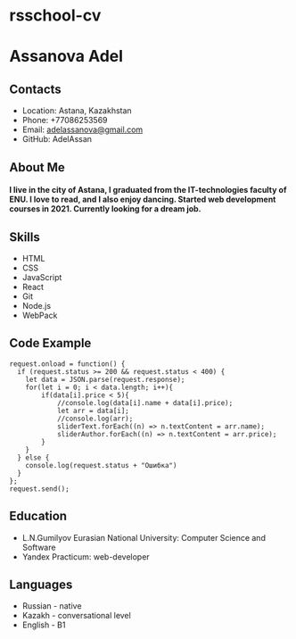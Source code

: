 # rsschool-cv
# Assanova Adel
## Contacts
* Location: Astana, Kazakhstan
* Phone: +77086253569
* Email: adelassanova@gmail.com
* GitHub: AdelAssan

## About Me

#### I live in the city of Astana, I graduated from the IT-technologies faculty of ENU. I love to read, and I also enjoy dancing. Started web development courses in 2021. Currently looking for a dream job.

## Skills
* HTML
* CSS
* JavaScript
* React
* Git
* Node.js
* WebPack

## Code Example

```
request.onload = function() {
  if (request.status >= 200 && request.status < 400) {
    let data = JSON.parse(request.response);
    for(let i = 0; i < data.length; i++){
        if(data[i].price < 5){
            //console.log(data[i].name + data[i].price);
            let arr = data[i];
            //console.log(arr);
            sliderText.forEach((n) => n.textContent = arr.name);
            sliderAuthor.forEach((n) => n.textContent = arr.price);
        }
    }
  } else {
    console.log(request.status + "Ошибка")
  }
};
request.send();
```
## Education
* L.N.Gumilyov Eurasian National University: Computer Science and Software
* Yandex Practicum: web-developer

## Languages
* Russian - native
* Kazakh - conversational level
* English - B1